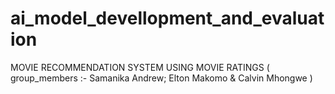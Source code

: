 # ai_model_devellopment_and_evaluation
MOVIE RECOMMENDATION SYSTEM USING MOVIE RATINGS ( group_members :- Samanika Andrew; Elton Makomo &amp; Calvin Mhongwe )

